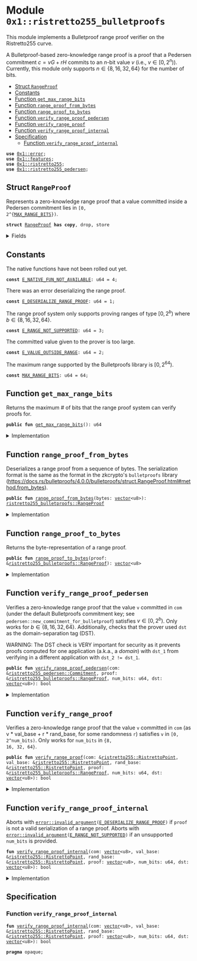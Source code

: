 
<a id="0x1_ristretto255_bulletproofs"></a>

# Module `0x1::ristretto255_bulletproofs`

This module implements a Bulletproof range proof verifier on the Ristretto255 curve.

A Bulletproof-based zero-knowledge range proof is a proof that a Pedersen commitment
$c = v G + r H$ commits to an $n$-bit value $v$ (i.e., $v \in [0, 2^n)$). Currently, this module only supports
$n \in \{8, 16, 32, 64\}$ for the number of bits.


-  [Struct `RangeProof`](#0x1_ristretto255_bulletproofs_RangeProof)
-  [Constants](#@Constants_0)
-  [Function `get_max_range_bits`](#0x1_ristretto255_bulletproofs_get_max_range_bits)
-  [Function `range_proof_from_bytes`](#0x1_ristretto255_bulletproofs_range_proof_from_bytes)
-  [Function `range_proof_to_bytes`](#0x1_ristretto255_bulletproofs_range_proof_to_bytes)
-  [Function `verify_range_proof_pedersen`](#0x1_ristretto255_bulletproofs_verify_range_proof_pedersen)
-  [Function `verify_range_proof`](#0x1_ristretto255_bulletproofs_verify_range_proof)
-  [Function `verify_range_proof_internal`](#0x1_ristretto255_bulletproofs_verify_range_proof_internal)
-  [Specification](#@Specification_1)
    -  [Function `verify_range_proof_internal`](#@Specification_1_verify_range_proof_internal)


<pre><code><b>use</b> <a href="../../move-stdlib/doc/error.md#0x1_error">0x1::error</a>;
<b>use</b> <a href="../../move-stdlib/doc/features.md#0x1_features">0x1::features</a>;
<b>use</b> <a href="ristretto255.md#0x1_ristretto255">0x1::ristretto255</a>;
<b>use</b> <a href="ristretto255_pedersen.md#0x1_ristretto255_pedersen">0x1::ristretto255_pedersen</a>;
</code></pre>



<a id="0x1_ristretto255_bulletproofs_RangeProof"></a>

## Struct `RangeProof`

Represents a zero-knowledge range proof that a value committed inside a Pedersen commitment lies in
<code>[0, 2^{<a href="ristretto255_bulletproofs.md#0x1_ristretto255_bulletproofs_MAX_RANGE_BITS">MAX_RANGE_BITS</a>})</code>.


<pre><code><b>struct</b> <a href="ristretto255_bulletproofs.md#0x1_ristretto255_bulletproofs_RangeProof">RangeProof</a> <b>has</b> <b>copy</b>, drop, store
</code></pre>



<details>
<summary>Fields</summary>


<dl>
<dt>
<code>bytes: <a href="../../move-stdlib/doc/vector.md#0x1_vector">vector</a>&lt;u8&gt;</code>
</dt>
<dd>

</dd>
</dl>


</details>

<a id="@Constants_0"></a>

## Constants


<a id="0x1_ristretto255_bulletproofs_E_NATIVE_FUN_NOT_AVAILABLE"></a>

The native functions have not been rolled out yet.


<pre><code><b>const</b> <a href="ristretto255_bulletproofs.md#0x1_ristretto255_bulletproofs_E_NATIVE_FUN_NOT_AVAILABLE">E_NATIVE_FUN_NOT_AVAILABLE</a>: u64 = 4;
</code></pre>



<a id="0x1_ristretto255_bulletproofs_E_DESERIALIZE_RANGE_PROOF"></a>

There was an error deserializing the range proof.


<pre><code><b>const</b> <a href="ristretto255_bulletproofs.md#0x1_ristretto255_bulletproofs_E_DESERIALIZE_RANGE_PROOF">E_DESERIALIZE_RANGE_PROOF</a>: u64 = 1;
</code></pre>



<a id="0x1_ristretto255_bulletproofs_E_RANGE_NOT_SUPPORTED"></a>

The range proof system only supports proving ranges of type $[0, 2^b)$ where $b \in \{8, 16, 32, 64\}$.


<pre><code><b>const</b> <a href="ristretto255_bulletproofs.md#0x1_ristretto255_bulletproofs_E_RANGE_NOT_SUPPORTED">E_RANGE_NOT_SUPPORTED</a>: u64 = 3;
</code></pre>



<a id="0x1_ristretto255_bulletproofs_E_VALUE_OUTSIDE_RANGE"></a>

The committed value given to the prover is too large.


<pre><code><b>const</b> <a href="ristretto255_bulletproofs.md#0x1_ristretto255_bulletproofs_E_VALUE_OUTSIDE_RANGE">E_VALUE_OUTSIDE_RANGE</a>: u64 = 2;
</code></pre>



<a id="0x1_ristretto255_bulletproofs_MAX_RANGE_BITS"></a>

The maximum range supported by the Bulletproofs library is $[0, 2^{64})$.


<pre><code><b>const</b> <a href="ristretto255_bulletproofs.md#0x1_ristretto255_bulletproofs_MAX_RANGE_BITS">MAX_RANGE_BITS</a>: u64 = 64;
</code></pre>



<a id="0x1_ristretto255_bulletproofs_get_max_range_bits"></a>

## Function `get_max_range_bits`

Returns the maximum # of bits that the range proof system can verify proofs for.


<pre><code><b>public</b> <b>fun</b> <a href="ristretto255_bulletproofs.md#0x1_ristretto255_bulletproofs_get_max_range_bits">get_max_range_bits</a>(): u64
</code></pre>



<details>
<summary>Implementation</summary>


<pre><code><b>public</b> <b>fun</b> <a href="ristretto255_bulletproofs.md#0x1_ristretto255_bulletproofs_get_max_range_bits">get_max_range_bits</a>(): u64 {
    <a href="ristretto255_bulletproofs.md#0x1_ristretto255_bulletproofs_MAX_RANGE_BITS">MAX_RANGE_BITS</a>
}
</code></pre>



</details>

<a id="0x1_ristretto255_bulletproofs_range_proof_from_bytes"></a>

## Function `range_proof_from_bytes`

Deserializes a range proof from a sequence of bytes. The serialization format is the same as the format in
the zkcrypto's <code>bulletproofs</code> library (https://docs.rs/bulletproofs/4.0.0/bulletproofs/struct.RangeProof.html#method.from_bytes).


<pre><code><b>public</b> <b>fun</b> <a href="ristretto255_bulletproofs.md#0x1_ristretto255_bulletproofs_range_proof_from_bytes">range_proof_from_bytes</a>(bytes: <a href="../../move-stdlib/doc/vector.md#0x1_vector">vector</a>&lt;u8&gt;): <a href="ristretto255_bulletproofs.md#0x1_ristretto255_bulletproofs_RangeProof">ristretto255_bulletproofs::RangeProof</a>
</code></pre>



<details>
<summary>Implementation</summary>


<pre><code><b>public</b> <b>fun</b> <a href="ristretto255_bulletproofs.md#0x1_ristretto255_bulletproofs_range_proof_from_bytes">range_proof_from_bytes</a>(bytes: <a href="../../move-stdlib/doc/vector.md#0x1_vector">vector</a>&lt;u8&gt;): <a href="ristretto255_bulletproofs.md#0x1_ristretto255_bulletproofs_RangeProof">RangeProof</a> {
    <a href="ristretto255_bulletproofs.md#0x1_ristretto255_bulletproofs_RangeProof">RangeProof</a> {
        bytes
    }
}
</code></pre>



</details>

<a id="0x1_ristretto255_bulletproofs_range_proof_to_bytes"></a>

## Function `range_proof_to_bytes`

Returns the byte-representation of a range proof.


<pre><code><b>public</b> <b>fun</b> <a href="ristretto255_bulletproofs.md#0x1_ristretto255_bulletproofs_range_proof_to_bytes">range_proof_to_bytes</a>(proof: &<a href="ristretto255_bulletproofs.md#0x1_ristretto255_bulletproofs_RangeProof">ristretto255_bulletproofs::RangeProof</a>): <a href="../../move-stdlib/doc/vector.md#0x1_vector">vector</a>&lt;u8&gt;
</code></pre>



<details>
<summary>Implementation</summary>


<pre><code><b>public</b> <b>fun</b> <a href="ristretto255_bulletproofs.md#0x1_ristretto255_bulletproofs_range_proof_to_bytes">range_proof_to_bytes</a>(proof: &<a href="ristretto255_bulletproofs.md#0x1_ristretto255_bulletproofs_RangeProof">RangeProof</a>): <a href="../../move-stdlib/doc/vector.md#0x1_vector">vector</a>&lt;u8&gt; {
    proof.bytes
}
</code></pre>



</details>

<a id="0x1_ristretto255_bulletproofs_verify_range_proof_pedersen"></a>

## Function `verify_range_proof_pedersen`

Verifies a zero-knowledge range proof that the value <code>v</code> committed in <code>com</code> (under the default Bulletproofs
commitment key; see <code>pedersen::new_commitment_for_bulletproof</code>) satisfies $v \in [0, 2^b)$. Only works
for $b \in \{8, 16, 32, 64\}$. Additionally, checks that the prover used <code>dst</code> as the domain-separation
tag (DST).

WARNING: The DST check is VERY important for security as it prevents proofs computed for one application
(a.k.a., a _domain_) with <code>dst_1</code> from verifying in a different application with <code>dst_2 != dst_1</code>.


<pre><code><b>public</b> <b>fun</b> <a href="ristretto255_bulletproofs.md#0x1_ristretto255_bulletproofs_verify_range_proof_pedersen">verify_range_proof_pedersen</a>(com: &<a href="ristretto255_pedersen.md#0x1_ristretto255_pedersen_Commitment">ristretto255_pedersen::Commitment</a>, proof: &<a href="ristretto255_bulletproofs.md#0x1_ristretto255_bulletproofs_RangeProof">ristretto255_bulletproofs::RangeProof</a>, num_bits: u64, dst: <a href="../../move-stdlib/doc/vector.md#0x1_vector">vector</a>&lt;u8&gt;): bool
</code></pre>



<details>
<summary>Implementation</summary>


<pre><code><b>public</b> <b>fun</b> <a href="ristretto255_bulletproofs.md#0x1_ristretto255_bulletproofs_verify_range_proof_pedersen">verify_range_proof_pedersen</a>(com: &pedersen::Commitment, proof: &<a href="ristretto255_bulletproofs.md#0x1_ristretto255_bulletproofs_RangeProof">RangeProof</a>, num_bits: u64, dst: <a href="../../move-stdlib/doc/vector.md#0x1_vector">vector</a>&lt;u8&gt;): bool {
    <b>assert</b>!(<a href="../../move-stdlib/doc/features.md#0x1_features_bulletproofs_enabled">features::bulletproofs_enabled</a>(), <a href="../../move-stdlib/doc/error.md#0x1_error_invalid_state">error::invalid_state</a>(<a href="ristretto255_bulletproofs.md#0x1_ristretto255_bulletproofs_E_NATIVE_FUN_NOT_AVAILABLE">E_NATIVE_FUN_NOT_AVAILABLE</a>));

    <a href="ristretto255_bulletproofs.md#0x1_ristretto255_bulletproofs_verify_range_proof_internal">verify_range_proof_internal</a>(
        <a href="ristretto255.md#0x1_ristretto255_point_to_bytes">ristretto255::point_to_bytes</a>(&pedersen::commitment_as_compressed_point(com)),
        &<a href="ristretto255.md#0x1_ristretto255_basepoint">ristretto255::basepoint</a>(), &<a href="ristretto255.md#0x1_ristretto255_hash_to_point_base">ristretto255::hash_to_point_base</a>(),
        proof.bytes,
        num_bits,
        dst
    )
}
</code></pre>



</details>

<a id="0x1_ristretto255_bulletproofs_verify_range_proof"></a>

## Function `verify_range_proof`

Verifies a zero-knowledge range proof that the value <code>v</code> committed in <code>com</code> (as v * val_base + r * rand_base,
for some randomness <code>r</code>) satisfies <code>v</code> in <code>[0, 2^num_bits)</code>. Only works for <code>num_bits</code> in <code>{8, 16, 32, 64}</code>.


<pre><code><b>public</b> <b>fun</b> <a href="ristretto255_bulletproofs.md#0x1_ristretto255_bulletproofs_verify_range_proof">verify_range_proof</a>(com: &<a href="ristretto255.md#0x1_ristretto255_RistrettoPoint">ristretto255::RistrettoPoint</a>, val_base: &<a href="ristretto255.md#0x1_ristretto255_RistrettoPoint">ristretto255::RistrettoPoint</a>, rand_base: &<a href="ristretto255.md#0x1_ristretto255_RistrettoPoint">ristretto255::RistrettoPoint</a>, proof: &<a href="ristretto255_bulletproofs.md#0x1_ristretto255_bulletproofs_RangeProof">ristretto255_bulletproofs::RangeProof</a>, num_bits: u64, dst: <a href="../../move-stdlib/doc/vector.md#0x1_vector">vector</a>&lt;u8&gt;): bool
</code></pre>



<details>
<summary>Implementation</summary>


<pre><code><b>public</b> <b>fun</b> <a href="ristretto255_bulletproofs.md#0x1_ristretto255_bulletproofs_verify_range_proof">verify_range_proof</a>(
    com: &RistrettoPoint,
    val_base: &RistrettoPoint, rand_base: &RistrettoPoint,
    proof: &<a href="ristretto255_bulletproofs.md#0x1_ristretto255_bulletproofs_RangeProof">RangeProof</a>, num_bits: u64, dst: <a href="../../move-stdlib/doc/vector.md#0x1_vector">vector</a>&lt;u8&gt;): bool
{
    <b>assert</b>!(<a href="../../move-stdlib/doc/features.md#0x1_features_bulletproofs_enabled">features::bulletproofs_enabled</a>(), <a href="../../move-stdlib/doc/error.md#0x1_error_invalid_state">error::invalid_state</a>(<a href="ristretto255_bulletproofs.md#0x1_ristretto255_bulletproofs_E_NATIVE_FUN_NOT_AVAILABLE">E_NATIVE_FUN_NOT_AVAILABLE</a>));

    <a href="ristretto255_bulletproofs.md#0x1_ristretto255_bulletproofs_verify_range_proof_internal">verify_range_proof_internal</a>(
        <a href="ristretto255.md#0x1_ristretto255_point_to_bytes">ristretto255::point_to_bytes</a>(&<a href="ristretto255.md#0x1_ristretto255_point_compress">ristretto255::point_compress</a>(com)),
        val_base, rand_base,
        proof.bytes, num_bits, dst
    )
}
</code></pre>



</details>

<a id="0x1_ristretto255_bulletproofs_verify_range_proof_internal"></a>

## Function `verify_range_proof_internal`

Aborts with <code><a href="../../move-stdlib/doc/error.md#0x1_error_invalid_argument">error::invalid_argument</a>(<a href="ristretto255_bulletproofs.md#0x1_ristretto255_bulletproofs_E_DESERIALIZE_RANGE_PROOF">E_DESERIALIZE_RANGE_PROOF</a>)</code> if <code>proof</code> is not a valid serialization of a
range proof.
Aborts with <code><a href="../../move-stdlib/doc/error.md#0x1_error_invalid_argument">error::invalid_argument</a>(<a href="ristretto255_bulletproofs.md#0x1_ristretto255_bulletproofs_E_RANGE_NOT_SUPPORTED">E_RANGE_NOT_SUPPORTED</a>)</code> if an unsupported <code>num_bits</code> is provided.


<pre><code><b>fun</b> <a href="ristretto255_bulletproofs.md#0x1_ristretto255_bulletproofs_verify_range_proof_internal">verify_range_proof_internal</a>(com: <a href="../../move-stdlib/doc/vector.md#0x1_vector">vector</a>&lt;u8&gt;, val_base: &<a href="ristretto255.md#0x1_ristretto255_RistrettoPoint">ristretto255::RistrettoPoint</a>, rand_base: &<a href="ristretto255.md#0x1_ristretto255_RistrettoPoint">ristretto255::RistrettoPoint</a>, proof: <a href="../../move-stdlib/doc/vector.md#0x1_vector">vector</a>&lt;u8&gt;, num_bits: u64, dst: <a href="../../move-stdlib/doc/vector.md#0x1_vector">vector</a>&lt;u8&gt;): bool
</code></pre>



<details>
<summary>Implementation</summary>


<pre><code><b>native</b> <b>fun</b> <a href="ristretto255_bulletproofs.md#0x1_ristretto255_bulletproofs_verify_range_proof_internal">verify_range_proof_internal</a>(
    com: <a href="../../move-stdlib/doc/vector.md#0x1_vector">vector</a>&lt;u8&gt;,
    val_base: &RistrettoPoint,
    rand_base: &RistrettoPoint,
    proof: <a href="../../move-stdlib/doc/vector.md#0x1_vector">vector</a>&lt;u8&gt;,
    num_bits: u64,
    dst: <a href="../../move-stdlib/doc/vector.md#0x1_vector">vector</a>&lt;u8&gt;): bool;
</code></pre>



</details>

<a id="@Specification_1"></a>

## Specification


<a id="@Specification_1_verify_range_proof_internal"></a>

### Function `verify_range_proof_internal`


<pre><code><b>fun</b> <a href="ristretto255_bulletproofs.md#0x1_ristretto255_bulletproofs_verify_range_proof_internal">verify_range_proof_internal</a>(com: <a href="../../move-stdlib/doc/vector.md#0x1_vector">vector</a>&lt;u8&gt;, val_base: &<a href="ristretto255.md#0x1_ristretto255_RistrettoPoint">ristretto255::RistrettoPoint</a>, rand_base: &<a href="ristretto255.md#0x1_ristretto255_RistrettoPoint">ristretto255::RistrettoPoint</a>, proof: <a href="../../move-stdlib/doc/vector.md#0x1_vector">vector</a>&lt;u8&gt;, num_bits: u64, dst: <a href="../../move-stdlib/doc/vector.md#0x1_vector">vector</a>&lt;u8&gt;): bool
</code></pre>




<pre><code><b>pragma</b> opaque;
</code></pre>


[move-book]: https://endless.dev/move/book/SUMMARY
